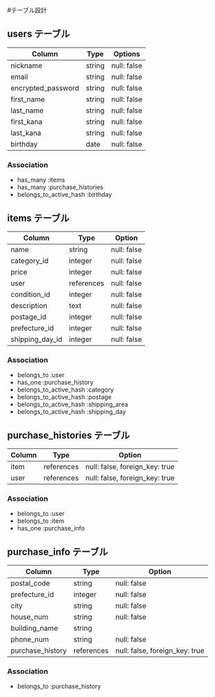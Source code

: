 #テーブル設計

## users テーブル

| Column               | Type   | Options     |
| -------------------- | ------ | ----------- |
| nickname             | string | null: false |
| email                | string | null: false |
| encrypted_password   | string | null: false |
| first_name           | string | null: false |
| last_name            | string | null: false |
| first_kana           | string | null: false |
| last_kana            | string | null: false |
| birthday             | date   | null: false |

### Association

- has_many :items
- has_many :purchase_histories
- belongs_to_active_hash :birthday

## items テーブル

| Column          | Type       | Option      |
| --------------- | ---------- | ----------- |
| name            | string     | null: false |
| category_id     | integer    | null: false |
| price           | integer    | null: false |
| user            | references | null: false |
| condition_id    | integer    | null: false |
| description     | text       | null: false |
| postage_id      | integer    | null: false |
| prefecture_id   | integer    | null: false |
| shipping_day_id | integer    | null: false |

### Association

- belongs_to :user
- has_one :purchase_history
- belongs_to_active_hash :category
- belongs_to_active_hash :postage
- belongs_to_active_hash :shipping_area
- belongs_to_active_hash :shipping_day

## purchase_histories テーブル

| Column        | Type       | Option                         |
| ------------- | ---------- | ------------------------------ |
| item          | references | null: false, foreign_key: true |
| user          | references | null: false, foreign_key: true |

### Association

- belongs_to :user
- belongs_to :item
- has_one :purchase_info

## purchase_info テーブル

| Column           | Type       | Option                         |
| ---------------- | ---------- | ------------------------------ |
| postal_code      | string     | null: false                    |
| prefecture_id    | integer    | null: false                    |
| city             | string     | null: false                    |
| house_num        | string     | null: false                    |
| building_name    | string     |                                |
| phone_num        | string     | null: false                    |
| purchase_history | references | null: false, foreign_key: true |

### Association

- belongs_to :purchase_history




